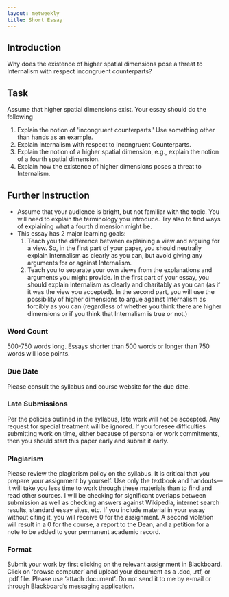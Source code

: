 ```yaml
---
layout: metweekly
title: Short Essay
---
```



## Introduction

Why does the existence of higher spatial dimensions pose a threat to Internalism with respect incongruent counterparts? 

## Task

Assume that higher spatial dimensions exist. Your essay should do the following 

1. Explain the notion of 'incongruent counterparts.' Use something other than hands as an example.
1. Explain Internalism with respect to Incongruent Counterparts. 
2. Explain the notion of a higher spatial dimension, e.g., explain the notion of a fourth spatial dimension.  
2. Explain how the existence of higher dimensions poses a threat to Internalism.
 

## Further Instruction
+ Assume that your audience is bright, but not familiar with the topic. You will need to explain the terminology you introduce. Try also to find ways of explaining what a fourth dimension might be. 
+ This essay has 2 major learning goals: 
	1. Teach you the difference between explaining a view and arguing for a view. So, in the first part of your paper, you should neutrally explain Internalism as clearly as you can, but avoid giving any arguments for or against Internalism. 
	2. Teach you to separate your own views from the explanations and arguments you might provide. In the first part of your essay, you should explain Internalism as clearly and charitably as you can (as if it was the view you accepted). In the second part, you will use the possibility of higher dimensions to argue against Internalism as forcibly as you can (regardless of whether you think there are higher dimensions or if you think that Internalism is true or not.) 

### Word Count

500-750 words long. Essays shorter than 500 words or longer than 750 words will lose points.

### Due Date

Please consult the syllabus and course website for the due date.

### Late Submissions

Per the policies outlined in the syllabus, late work will not be accepted. Any request for special treatment will be ignored. If you foresee difficulties submitting work on time, either because of personal or work commitments, then you should start this paper early and submit it early.

### Plagiarism

Please review the plagiarism policy on the syllabus. It is critical that you prepare your assignment by yourself. Use only the textbook and handouts—it will take you less time to work through these materials than to find and read other sources. I will be checking for significant overlaps between submission as well as checking answers against Wikipedia, internet search results, standard essay sites, etc. If you include material in your essay without citing it, you will receive 0 for the assignment. A second violation will result in a 0 for the course, a report to the Dean, and a petition for a note to be added to your permanent academic record.

### Format

Submit your work by first clicking on the relevant assignment in Blackboard. Click on ‘browse computer’ and upload your document as a .doc, .rtf, or .pdf file. Please use ‘attach document’. Do not send it to me by e-mail or through Blackboard’s messaging application.


